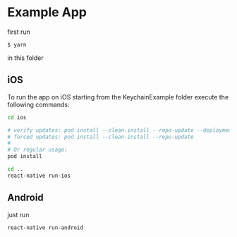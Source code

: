# Example App

first run

```
$ yarn
```

in this folder

## iOS

To run the app on iOS starting from the KeychainExample folder execute
the following commands:

```bash
cd ios

# verify updates: pod install --clean-install --repo-update --deployment
# forced updates: pod install --clean-install --repo-update
#
# Or regular usage:
pod install

cd ..
react-native run-ios
```

## Android

just run

```bash
react-native run-android
```
